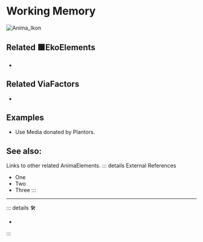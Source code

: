 
# <anima>Working Memory</anima>

![Anima_Ikon](/Ikon/Anima_Ikon.png)

## Related 🟩<ekos>EkoElements</ekos>

-

## Related <via>ViaFactors</via>

-

## Examples

- Use Media donated by Plantors.

## See also:

Links to other related AnimaElements.
::: details External References

- One
- Two
- Three
:::

---

<!-- =================================================== -->
<!-- =================================================== -->
<!-- =================================================== -->
<!-- =================================================== -->
<!-- =================================================== -->
::: details 🛠

-

:::
